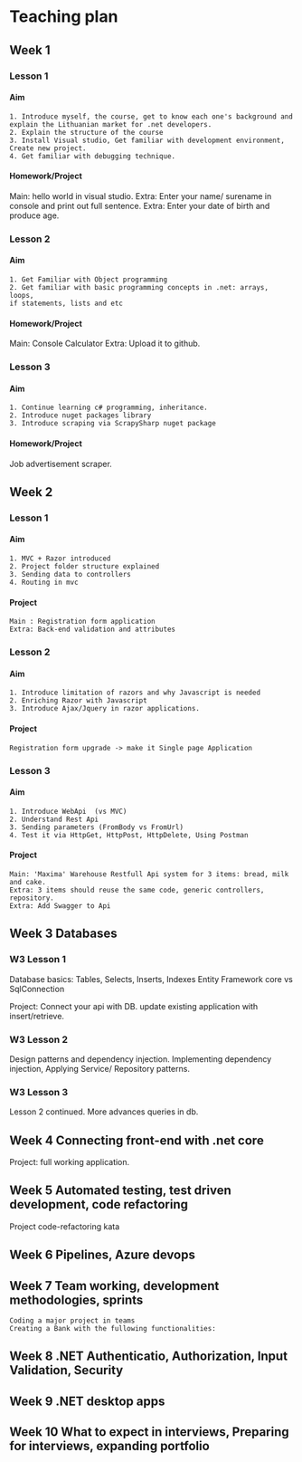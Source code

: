 
# Teaching plan

## Week 1

### Lesson 1

#### Aim

    1. Introduce myself, the course, get to know each one's background and explain the Lithuanian market for .net developers.
    2. Explain the structure of the course
    3. Install Visual studio, Get familiar with development environment, Create new project.
    4. Get familiar with debugging technique.

#### Homework/Project

Main: hello world in visual studio.
Extra: Enter your name/ surename in console and print out full sentence.
Extra: Enter your date of birth and produce age.

### Lesson 2

#### Aim

    1. Get Familiar with Object programming
    2. Get familiar with basic programming concepts in .net: arrays, loops, 
    if statements, lists and etc

#### Homework/Project

Main: Console Calculator
Extra: Upload it to github.

### Lesson 3

#### Aim

    1. Continue learning c# programming, inheritance.
    2. Introduce nuget packages library
    3. Introduce scraping via ScrapySharp nuget package

#### Homework/Project

 Job advertisement scraper.

## Week 2

### Lesson 1

#### Aim

    1. MVC + Razor introduced
    2. Project folder structure explained
    3. Sending data to controllers
    4. Routing in mvc

#### Project

    Main : Registration form application
    Extra: Back-end validation and attributes

### Lesson 2

#### Aim

    1. Introduce limitation of razors and why Javascript is needed
    2. Enriching Razor with Javascript
    3. Introduce Ajax/Jquery in razor applications.

#### Project

    Registration form upgrade -> make it Single page Application

### Lesson 3

#### Aim

    1. Introduce WebApi  (vs MVC)
    2. Understand Rest Api
    3. Sending parameters (FromBody vs FromUrl)
    4. Test it via HttpGet, HttpPost, HttpDelete, Using Postman

#### Project

    Main: 'Maxima' Warehouse Restfull Api system for 3 items: bread, milk and cake.
    Extra: 3 items should reuse the same code, generic controllers, repository.
    Extra: Add Swagger to Api

## Week 3 Databases

### W3 Lesson 1

Database basics: Tables, Selects, Inserts, Indexes
Entity Framework core vs SqlConnection

Project: Connect your api with DB. update existing application with insert/retrieve.

### W3 Lesson 2

Design patterns and dependency injection.
Implementing dependency injection, Applying Service/ Repository patterns.

### W3 Lesson 3
Lesson 2 continued.
More advances queries in db.

## Week 4 Connecting front-end with .net core

Project: full working application.

## Week 5 Automated testing, test driven development, code refactoring

Project code-refactoring kata

## Week 6 Pipelines, Azure devops

## Week 7 Team working, development methodologies, sprints

    Coding a major project in teams
    Creating a Bank with the fullowing functionalities:

## Week 8 .NET Authenticatio, Authorization, Input Validation, Security

## Week 9 .NET desktop apps

## Week 10 What to expect in interviews, Preparing for interviews, expanding portfolio